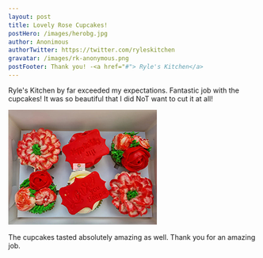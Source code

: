 ```yaml
---
layout: post
title: Lovely Rose Cupcakes!
postHero: /images/herobg.jpg
author: Anonimous
authorTwitter: https://twitter.com/ryleskitchen
gravatar: /images/rk-anonymous.png
postFooter: Thank you! -<a href="#"> Ryle's Kitchen</a>
---
```



Ryle's Kitchen by far exceeded my expectations.
Fantastic job with the cupcakes! 
It was so beautiful that I did NoT want to cut it at all! 

<img class="pull-left" src="/images/cakeT-220727-b.png" alt="cupcake image">

The cupcakes tasted absolutely amazing as well. 
Thank you for an amazing job.
